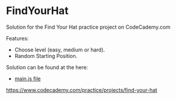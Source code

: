# FindYourHat

Solution for the Find Your Hat practice project on CodeCademy.com

Features:
* Choose level (easy, medium or hard).
* Random Starting Position.

Solution can be found at the here:
* [main.js file](main.js)

https://www.codecademy.com/practice/projects/find-your-hat
